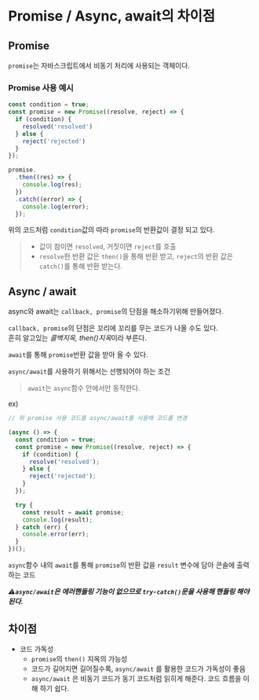 # Promise / Async, await의 차이점

## <b>Promise</b>
`promise`는 자바스크립트에서 비동기 처리에 사용되는 객체이다.

### Promise 사용 예시
```js 
const condition = true;
const promise = new Promise((resolve, reject) => {
  if (condition) {
    resolved('resolved')
  } else {
    reject('rejected')
  }
});

promise.
  .then((res) => {
    console.log(res);
  })
  .catch((error) => {
    console.log(error);
  });
``` 
위의 코드처럼 `condition`값의 따라 `promise`의 반환값이 결정 되고 있다.

> - 값이 참이면 `resolved`, 거짓이면 `reject`를 호출 <br>
> - `resolve`한 반환 값은 `then()`을 통해 반환 받고,
`reject`의 반환 값은 `catch()`를 통해 반환 받는다.

## <b>Async / await</b>
async와 await는 `callback, promise`의 단점을 해소하기위해 만들어졌다.

`callback, promise`의 단점은 꼬리에 꼬리를 무는 코드가 나올 수도 있다. <br>
흔히 알고있는 *콜백지옥, then()지옥*이라 부른다.

`await`를 통해 `promise`반환 값을 받아 올 수 있다.

`async/await`를 사용하기 위해서는 선행되어야 하는 조건  
> `await`는 `async`함수 안에서만 동작한다.<br>

ex)
```js 
// 위 promise 사용 코드를 async/await를 사용해 코드를 변경

(async () => {
  const condition = true;
  const promise = new Promise((resolve, reject) => {
    if (condition) {
      resolve('resolved');
    } else {
      reject('rejected');
    }
  });

  try {
    const result = await promise;
    console.log(result);
  } catch (err) {
    console.error(err);
  }
})();
```
`async`함수 내의 `await`를 통해 `promise`의 반환 값을 `result` 변수에 담아 콘솔에 출력하는 코드 <br>

***⚠️`async/await`은 에러핸들링  기능이 없으므로 `try-catch()`문을 사용해 핸들링 해야된다.***

## <b>차이점</b>
- 코드 가독성
  - `promise`의 `then()` 지옥의 가능성
  - 코드가 길어지면 길어질수록, `async/await` 를 활용한 코드가 가독성이 좋음
  - `async/await` 은 비동기 코드가 동기 코드처럼 읽히게 해준다. 코드 흐름을 이해 하기 쉽다.

